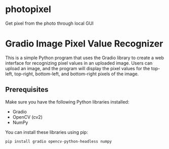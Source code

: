 # photopixel
Get pixel from the photo through local GUI
# Gradio Image Pixel Value Recognizer

This is a simple Python program that uses the Gradio library to create a web interface for recognizing pixel values in an uploaded image. Users can upload an image, and the program will display the pixel values for the top-left, top-right, bottom-left, and bottom-right pixels of the image.

## Prerequisites

Make sure you have the following Python libraries installed:

- Gradio
- OpenCV (cv2)
- NumPy

You can install these libraries using pip:

```bash
pip install gradio opencv-python-headless numpy


